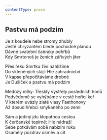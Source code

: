 ```yaml
---
contentType: prose
---
```


## Pastvu má podzim

Je z koudele nebe stromy zhubly  
Ještě chryzantém bledé pochodně planou  
Dávné svatební čabraky pohřbů  
Kdy Smrtonoš je ženich zářivých jiter

Přes řeku Smrtku živí nahlížíme  
Do skleněných stájí: Hle zahradnictví  
V kapse přepočítáváme drobné  
Je Dušiček a pastvu má podzim

Medúzy mlhy: Třeskly výstřely posledních honů  
Podvědomě se vyhýbáme v cestě hořící keř  
V kterém uvázly zlaté vlasy Faethonovy  
Až dosud hřebci smýkaného po zemi

Sám a jediný jdu klopotnou cestou  
K čerčanské topírně: Hle nádraží  
Sebe potkávám sobě nabízím ruku  
Osamělý pozdrav úsměv a cit
